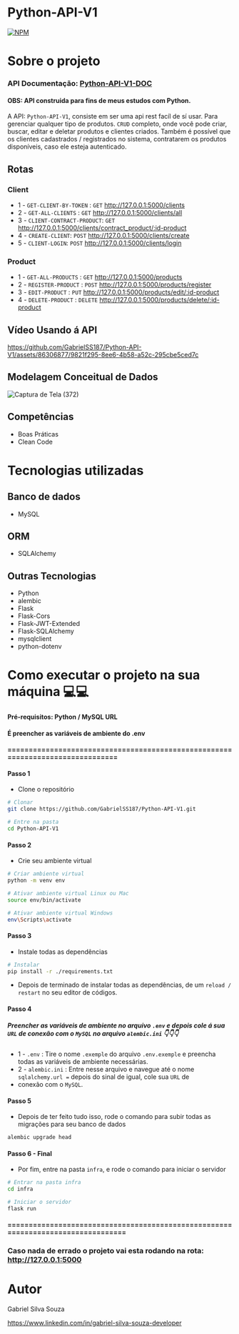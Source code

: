 # Python-API-V1
[![NPM](https://img.shields.io/npm/l/react)](https://github.com/GabrielSS187Python-API-V1/blob/main/LICENSE) 

# Sobre o projeto

### API Documentação: [Python-API-V1-DOC](https://documenter.getpostman.com/view/18692384/2s93eeRpud)

#### OBS: API construida para fins de meus estudos com Python.

A API: ``Python-API-V1``, consiste em ser uma api rest facíl de sí usar. Para gerenciar qualquer tipo de produtos.
``CRUD`` completo, onde você pode criar, buscar, editar e deletar produtos e clientes criados. Também é possível
que os clientes cadastrados / registrados no sistema, contratarem os produtos disponíveis, caso ele esteja autenticado.

## Rotas

### Client
- 1 - ``GET-CLIENT-BY-TOKEN`` : ``GET`` http://127.0.0.1:5000/clients
- 2 - ``GET-ALL-CLIENTS`` : ``GET`` http://127.0.0.1:5000/clients/all
- 3 - ``CLIENT-CONTRACT-PRODUCT``: ``GET`` http://127.0.0.1:5000/clients/contract_product/:id-product
- 4 - ``CREATE-CLIENT``: ``POST`` http://127.0.0.1:5000/clients/create
- 5 - ``CLIENT-LOGIN``: ``POST`` http://127.0.0.1:5000/clients/login

### Product
- 1 - ``GET-ALL-PRODUCTS`` : ``GET`` http://127.0.0.1:5000/products
- 2 - ``REGISTER-PRODUCT`` : ``POST`` http://127.0.0.1:5000/products/register
- 3 - ``EDIT-PRODUCT`` : ``PUT`` http://127.0.0.1:5000/products/edit/:id-product
- 4 - ``DELETE-PRODUCT`` : ``DELETE`` http://127.0.0.1:5000/products/delete/:id-product

## Vídeo Usando á API
https://github.com/GabrielSS187/Python-API-V1/assets/86306877/9821f295-8ee6-4b58-a52c-295cbe5ced7c

## Modelagem Conceitual de Dados
![Captura de Tela (372)](https://github.com/GabrielSS187/Python-API-V1/assets/86306877/172c3b4d-b587-4d2a-90a0-2e198b817f48)

## Competências
- Boas Práticas
- Clean Code

# Tecnologias utilizadas

## Banco de dados
- MySQL

## ORM
- SQLAlchemy

## Outras Tecnologias
- Python
- alembic
- Flask
- Flask-Cors
- Flask-JWT-Extended
- Flask-SQLAlchemy
- mysqlclient
- python-dotenv

# Como executar o projeto na sua máquina 💻💻

#### Pré-requisitos: Python / MySQL URL
#### É preencher as variáveis de ambiente do .env

#### ===============================================================================

#### Passo 1
- Clone o repositório
```bash
# Clonar
git clone https://github.com/GabrielSS187/Python-API-V1.git

# Entre na pasta 
cd Python-API-V1
```

#### Passo 2
- Crie seu ambiente virtual
``` bash
# Criar ambiente virtual
python -m venv env

# Ativar ambiente virtual Linux ou Mac
source env/bin/activate

# Ativar ambiente virtual Windows
env\Scripts\activate
```

#### Passo 3
- Instale todas as dependências
```bash
# Instalar
pip install -r ./requirements.txt
```
- Depois de terminado de instalar todas as dependências, de um `reload / restart` no seu editor de códigos.

#### Passo 4
##### Preencher as variáveis de ambiente no arquivo `.env` e depois cole á sua `URL` de conexão com o `MySQL` no arquivo `alembic.ini` 👇👇👇
-  1 - `.env` : Tire o nome `.exemple` do arquivo `.env.exemple` e preencha todas as variáveis de ambiente necessárias.
-  2 - `alembic.ini` : Entre nesse arquivo e navegue até o nome `sqlalchemy.url =` depois do sinal de igual, cole sua `URL` de
-  conexão com o `MySQL`.

#### Passo 5
- Depois de ter feito tudo isso, rode o comando para subir todas as migrações para seu banco de dados
```bash
alembic upgrade head
```

#### Passo 6 - Final
- Por fim, entre na pasta `infra`, e rode o comando para iniciar o servidor
```bash
# Entrar na pasta infra
cd infra

# Iniciar o servidor
flask run
```
#### =================================================================================

### Caso nada de errado o projeto vai esta rodando na rota: http://127.0.0.1:5000

# Autor

Gabriel Silva Souza

https://www.linkedin.com/in/gabriel-silva-souza-developer

